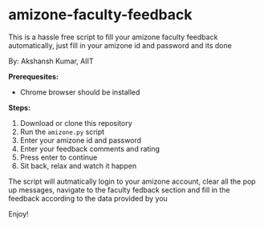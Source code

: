 # amizone-faculty-feedback
This is a hassle free script to fill your amizone faculty feedback automatically, just fill in your amizone id and password and its done

By: Akshansh Kumar, AIIT

**Prerequesites:**
* Chrome browser should be installed

**Steps:**

1. Download or clone this repository
2. Run the `amizone.py` script
3. Enter your amizone id and password
4. Enter your feedback comments and rating
5. Press enter to continue
6. Sit back, relax and watch it happen

The script will autmatically login to your amizone account, clear all the pop up messages, navigate to the faculty fedback section and fill in the feedback according to the data provided by you

Enjoy!
